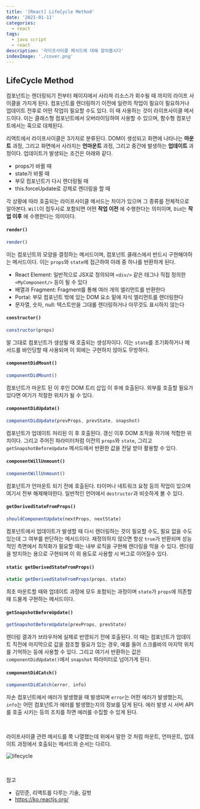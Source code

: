 ```yaml
---
title: '[React] LifeCycle Method'
date: '2021-01-11'
categories:
  - react
tags:
  - java script
  - react
description: '라이프사이클 메서드에 대해 알아봅시다'
indexImage: './cover.png'
---
```


## LifeCycle Method  

컴포넌트는 렌더링되기 전부터 페이지에서 사라져 리소스가 회수될 때 까지의 라이프 사이클을 가지게 된다. 
컴포넌트를 렌더링하기 이전에 일련의 작업이 필요이 필요하거나 업데이트 전후로 어떤 작업이 필요할 수도 있다. 
이 때 사용하는 것이 라이프사이클 메서드이다. 
이는 클래스형 컴포넌트에서 오버라이딩하여 사용할 수 있으며, 함수형 컴포넌트에서는 훅으로 대체된다. 

리액트에서 라이프사이클은 3가지로 분류된다. 
DOM이 생성되고 화면에 나타나는 **마운트** 과정, 그리고 화면에서 사라지는 **언마운트** 과정, 그리고 중간에 발생하는 **업데이트** 과정이다. 
업데이트가 발생되는 조건은 아래와 같다.  

- props가 바뀔 때
- state가 바뀔 때
- 부모 컴포넌트가 다시 렌더링될 때
- this.forceUpdate로 강제로 렌더링을 할 때 

각 상황에 따라 호출되는 라이프사이클 메서드는 차이가 있으며 그 종류를 전체적으로 알아본다. 
```Will```이 접두사로 포함되면 어떤 **작업 이전** 에 수행한다는 의미이며, ```Did```는 **작업 이후** 에 수행한다는 의미이다.

#### ```render()```  

``` js
render()
```

이는 컴포넌트의 모양을 결정하는 메서드이며, 컴포넌트 클래스에서 반드시 구현해야하는 메서드이다. 
이는 ```props```와 ```state```에 접근하여 아래 중 하나를 반환하게 된다.

- React Element: 일반적으로 JSX로 정의되며 ```<div/>``` 같은 태그나 직접 정의한 ```<MyComponent/>``` 등이 될 수 있다
- 배열과 Fragment: Fragment를 통해 여러 개의 엘리먼트를 반환한다
- Portal: 부모 컴포넌트 밖에 있는 DOM 요소 밑에 자식 엘리먼트를 렌더링한다
- 문자열, 숫자, null: 텍스트만을 그대롤 렌더링하거나 아무것도 표시하지 않는다

#### ```constructor()```  

``` js
constructor(props)
```

말 그대로 컴포넌트가 생성될 때 호출되는 생성자이다. 
이는 ```state```를 초기화하거나 메서드를 바인딩할 때 사용되며 이 외에는 구현하지 않아도 무방하다.

#### ```componentDidMount()```  

``` js
componentDidMount()
```

컴포넌트가 마운트 된 이 후인 DOM 트리 삽입 이 후에 호출된다. 
외부를 호출할 필요가 있다면 여기가 적절한 위치가 될 수 있다.

#### ```componentDidUpdate()```

``` js
componentDidUpdate(prevProps, prevState, snapshot)
```

컴포넌트가 업데이트 처리된 이 후 호출된다. 
갱신 이후 DOM 조작을 하기에 적합한 위치이다. 
그리고 주어진 파라미터처럼 이전의 ```props```와 ```state```, 
그리고 ```getSnapshotBeforeUpdate``` 메서드에서 반환한 값을 전달 받아 활용할 수 있다.

#### ```componentWillUnmount()```  

``` js
componentWillUnmount()
```

컴포넌트가 언마운트 되기 전에 호출된다. 
타이머나 네트워크 요청 등의 작업이 있으며 여기서 전부 해제해야한다. 
일반적인 언어에서 ```destructor```과 비슷하게 볼 수 있다. 

#### ```getDerivedStateFromProps()```

``` js
shouldComponentUpdate(nextProps, nextState)
```

컴포넌트에서 업데이트가 발생할 때 다시 렌더링하는 것이 필요할 수도, 필요 없을 수도 있는데 그 여부를 판단하는 메서드이다. 
재정의하지 않으면 항상 ```true```가 반환되며 성능적인 측면에서 최적화가 필요할 때는 내부 로직을 구현해 렌더링을 막을 수 있다. 
렌더링을 방지하는 용으로 구현되며 이 외 용도로 사용할 시 버그로 이어질수 있다. 

#### ```static getDerivedStateFromProps()```  

``` js
static getDerivedStateFromProps(props, state)
```

최초 마운트할 때와 업데이트 과정에 모두 포함되는 과정이며 ```state```가  ```props```에 의존할 때 드물게 구현하는 메서드이다.

#### ```getSnapshotBeforeUpdate()```  

``` js
getSnapshotBeforeUpdate(prevProps, prevState)
```

렌더링 결과가 브라우저에 실제로 반영되기 전에 호출된다. 
이 때는 컴포넌트가 업데이트 직전에 마지막으로 값을 참조할 필요가 있는 경우, 
예를 들어 스크롤바의 마지막 위치를 기억하는 등에 사용할 수 있다. 
그리고 여기서 반환하는 값은 ```componentDidUpdate()```에서 ```snapshot``` 파라미터로 넘어가게 된다. 

#### ```componentDidCatch()```  

``` js
componentDidCatch(error, info)
```

자손 컴포넌트에서 에러가 발생했을 때 발생되며 ```error```는 어떤 에러가 발생했는지, 
```info```는 어떤 컴포넌트가 에러를 발생했는지의 정보를 담게 된다. 
에러 발생 시 서버 API를 호출 시키는 등의 조치를 하면 에러를 수집할 수 있게 된다.

<br/>

라이프사이클 관련 메서드를 쭉 나열했는데 위에서 말한 것 처럼 마운트, 언마운트, 업데이트 과정에서 호출되는 메서드와 순서는 다르다. 

![lifecycle](./lifecycle.png)







<br/>

참고
- 김민준, 리액트를 다루는 기술, 길벗
- https://ko.reactjs.org/